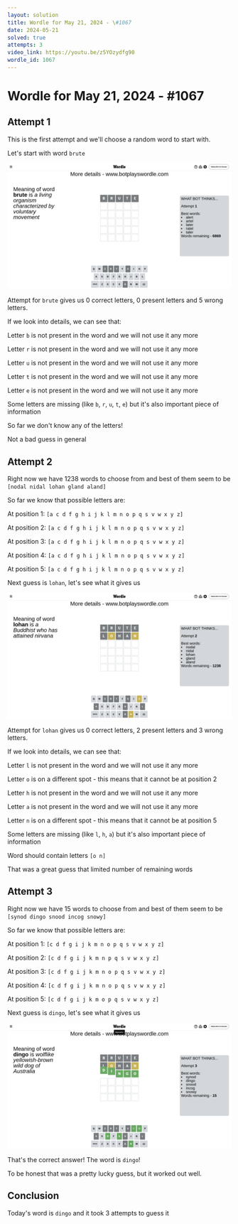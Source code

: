 ```yaml
---
layout: solution
title: Wordle for May 21, 2024 - \#1067
date: 2024-05-21
solved: true
attempts: 3
video_link: https://youtu.be/z5YOzydfg90
wordle_id: 1067
---
```


# Wordle for May 21, 2024 - \#1067

## Attempt 1

This is the first attempt and we'll choose a random word to start with.

Let's start with word `brute`

![Attempt 1](2024-05-21/attempt-1.png)

Attempt for `brute` gives us 0 correct letters, 0 present letters and 5 wrong letters.

If we look into details, we can see that:

Letter `b` is not present in the word and we will not use it any more

Letter `r` is not present in the word and we will not use it any more

Letter `u` is not present in the word and we will not use it any more

Letter `t` is not present in the word and we will not use it any more

Letter `e` is not present in the word and we will not use it any more

Some letters are missing (like `b`, `r`, `u`, `t`, `e`) but it's also important piece of information

So far we don't know any of the letters!

Not a bad guess in general



## Attempt 2

Right now we have 1238 words to choose from and best of them seem to be `[nodal nidal lohan gland aland]`

So far we know that possible letters are:

At position 1: `[a c d f g h i j k l m n o p q s v w x y z]`

At position 2: `[a c d f g h i j k l m n o p q s v w x y z]`

At position 3: `[a c d f g h i j k l m n o p q s v w x y z]`

At position 4: `[a c d f g h i j k l m n o p q s v w x y z]`

At position 5: `[a c d f g h i j k l m n o p q s v w x y z]`

Next guess is `lohan`, let's see what it gives us

![Attempt 2](2024-05-21/attempt-2.png)

Attempt for `lohan` gives us 0 correct letters, 2 present letters and 3 wrong letters.

If we look into details, we can see that:

Letter `l` is not present in the word and we will not use it any more

Letter `o` is on a different spot - this means that it cannot be at position 2

Letter `h` is not present in the word and we will not use it any more

Letter `a` is not present in the word and we will not use it any more

Letter `n` is on a different spot - this means that it cannot be at position 5

Some letters are missing (like `l`, `h`, `a`) but it's also important piece of information

Word should contain letters `[o n]`

That was a great guess that limited number of remaining words



## Attempt 3

Right now we have 15 words to choose from and best of them seem to be `[synod dingo snood incog snowy]`

So far we know that possible letters are:

At position 1: `[c d f g i j k m n o p q s v w x y z]`

At position 2: `[c d f g i j k m n p q s v w x y z]`

At position 3: `[c d f g i j k m n o p q s v w x y z]`

At position 4: `[c d f g i j k m n o p q s v w x y z]`

At position 5: `[c d f g i j k m o p q s v w x y z]`

Next guess is `dingo`, let's see what it gives us

![Attempt 3](2024-05-21/attempt-3.png)

That's the correct answer! The word is `dingo`!

To be honest that was a pretty lucky guess, but it worked out well.

## Conclusion

Today's word is `dingo` and it took 3 attempts to guess it

